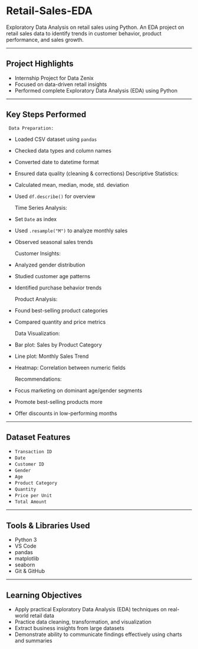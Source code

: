 #  Retail-Sales-EDA
   Exploratory Data Analysis on retail sales using Python.
An EDA project on retail sales data to identify trends in customer behavior, product performance, and sales growth.

---

##  Project Highlights

-  Internship Project for Data Zenix
-  Focused on data-driven retail insights
-  Performed complete Exploratory Data Analysis (EDA) using Python

---

##  Key Steps Performed
     Data Preparation: 
  - Loaded CSV dataset using `pandas`
  - Checked data types and column names
  - Converted date to datetime format
  - Ensured data quality (cleaning & corrections)
     Descriptive Statistics:
  - Calculated mean, median, mode, std. deviation
  - Used `df.describe()` for overview

      Time Series Analysis:
  - Set `Date` as index
  - Used `.resample("M")` to analyze monthly sales
  - Observed seasonal sales trends

      Customer Insights:
  - Analyzed gender distribution
  - Studied customer age patterns
  - Identified purchase behavior trends

      Product Analysis:
  - Found best-selling product categories
  - Compared quantity and price metrics

       Data Visualization:
  - Bar plot: Sales by Product Category
  - Line plot: Monthly Sales Trend
  - Heatmap: Correlation between numeric fields

       Recommendations:
   - Focus marketing on dominant age/gender segments
  - Promote best-selling products more
  - Offer discounts in low-performing months

---

##  Dataset Features
- `Transaction ID`
- `Date`
- `Customer ID`
- `Gender`
- `Age`
- `Product Category`
- `Quantity`
- `Price per Unit`
- `Total Amount`


---

##  Tools & Libraries Used

- Python 3
- VS Code
- pandas
- matplotlib
- seaborn
- Git & GitHub

---

##   Learning Objectives

- Apply practical Exploratory Data Analysis (EDA) techniques on real-world retail data
- Practice data cleaning, transformation, and visualization
- Extract business insights from large datasets
- Demonstrate ability to communicate findings effectively using charts and summaries















